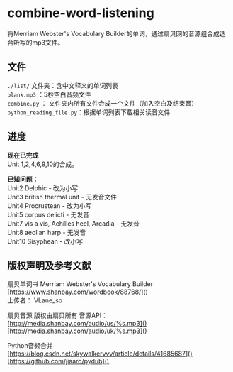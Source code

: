 # combine-word-listening
将Merriam Webster's Vocabulary Builder的单词，通过扇贝网的音源组合成适合听写的mp3文件。

## 文件
`./list/` 文件夹：含中文释义的单词列表<br>
`blank.mp3` ：5秒空白音频文件<br>
`combine.py` ： 文件夹内所有文件合成一个文件（加入空白及结束音）<br>
`python_reading_file.py`：根据单词列表下载相关读音文件

## 进度
**现在已完成**<br>
Unit 1,2,4,6,9,10的合成。

**已知问题：**<br>
Unit2 Delphic - 改为小写 <br>
Unit3 british thermal unit - 无发音文件<br>
Unit4 Procrustean	- 改为小写<br>
Unit5 corpus delicti - 无发音<br>
Unit7 vis a vis, Achilles heel, Arcadia - 无发音<br>
Unit8 aeolian harp - 无发音<br>
Unit10 Sisyphean - 改小写<br>

## 版权声明及参考文献

扇贝单词书 Merriam Webster's Vocabulary Builder
[https://www.shanbay.com/wordbook/88768/]()<br>
上传者： VLane_so

扇贝音源 
版权由扇贝所有
音源API：
[http://media.shanbay.com/audio/us/%s.mp3]()
[http://media.shanbay.com/audio/uk/%s.mp3]()

Python音频合并
[https://blog.csdn.net/skywalkervvv/article/details/41685687]()
[https://github.com/jiaaro/pydub]()
